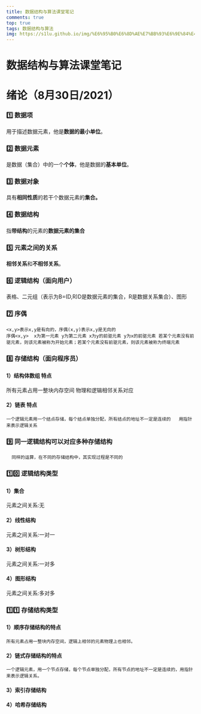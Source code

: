 ```yaml
---
title: 数据结构与算法课堂笔记
comments: true
top: true
tags: 数据结构与算法
img: https://s1lu.github.io/img/%E6%95%B0%E6%8D%AE%E7%BB%93%E6%9E%84%E4%B8%8E%E7%AE%97%E6%B3%95.png
---
```








# 数据结构与算法课堂笔记

# 绪论（8月30日/2021）



### 1️⃣  数据项



用于描述数据元素，他是**数据的最小单位**。

### 2️⃣ 数据元素



是数据（集合）中的一个**个体**，他是数据的**基本单位**。

### 3️⃣ 数据对象



具有**相同性质**的若干个数据元素的**集合。**

### 4️⃣ 数据结构



指**带结构**的元素的**数据元素的集合**

### 5️⃣ 元素之间的关系



**相邻关系**和**不相邻关系**。

### 6️⃣ 逻辑结构（面向用户）



表格、二元组（表示为B=(D,R)D是数据元素的集合，R是数据关系集合）、图形

### 7️⃣ 序偶

```base
<x,y>表示x,y是有向的，序偶(x,y)表示x,y是无向的 
序偶<x,y>  x为第一元素 y为第二元素 x为y的前驱元素 y为x的前驱元素 若某个元素没有前驱元素，则该元素被称为开始元素；若某个元素没有前驱元素，则该元素被称为终端元素
```

### 8️⃣ 存储结构（面向程序员）

#### 1）结构体数组 特点



所有元素占用一整块内存空间  物理和逻辑相邻关系对应

#### 2）链表 特点
```base
一个逻辑元素用一个结点存储，每个结点单独分配，所有结点的地址不一定是连续的   用指针来表示逻辑关系
```
### 9️⃣ 同一逻辑结构可以对应多种存储结构 


```base
  同样的运算，在不同的存储结构中，其实现过程是不同的
```
### 1️⃣0️⃣ 逻辑结构类型 

#### 1）集合  

 元素之间关系:无

#### 2）线性结构  

元素之间关系:一对一

#### 3）树形结构 

 元素之间关系:一对多

#### 4）图形结构  

元素之间关系:多对多

### 1️⃣1️⃣ 存储结构类型

#### 1）顺序存储结构的特点
```base
所有元素占用一整块内存空间，逻辑上相邻的元素物理上也相邻。
```
#### 2）链式存储结构的特点
```base
一个逻辑元素，用一个节点存储，每个节点单独分配，所有节点的地址不一定是连续的，用指针来表示逻辑关系。
```
#### 3）索引存储结构

#### 4）哈希存储结构